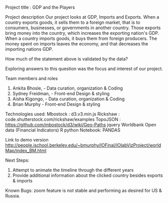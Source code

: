 Project title : GDP and the Players

Project description
Our project looks at GDP, Imports and Exports. When a country exports goods, it sells them to a foreign market, that is to consumers, businesses, or governments in another country. Those exports bring money into the country, which increases the exporting nation's GDP. When a country imports goods, it buys them from foreign producers. The money spent on imports leaves the economy, and that decreases the importing nations GDP. 

How much of the statement above is validated by the data? 

Exploring answers to this question was the focus and interest of our project. 

Team members and roles
1. Ankita Bhosle, - Data curation, organization & Coding
2. Sydney Freidman, - Front-end Design & styling
3. Aisha Kigongo, - Data curation, organization & Coding
4. Brian Murphy - Front-end Design & styling
 
Technologies used:
Mbostock : d3.v3.min.js
Rickshaw : code.shutterstock.com/rickshaw/examples
TopoJSON : https://github.com/mbostock/d3/wiki/Geo-Paths
jquery
Worldbank Open data (Financial Indicators)
R
python Notebook: PANDAS

Link to demo version
http://people.ischool.berkeley.edu/~bmurphy/IOFinal/IOlabVizProject/worldMap/index_BM.html

Next Steps:
 1. Attempt to animate the timeline through the different years
 2. Provide additional information about the clicked country besides exports & imports
 
Known Bugs:
zoom feature is not stable and performing as desired for US & Russia. 
 

